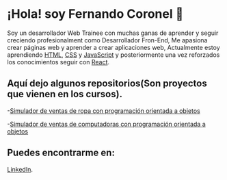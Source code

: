 # ¡Hola! soy Fernando Coronel 👋

Soy un desarrollador Web Trainee con muchas ganas de aprender y seguir creciendo profesionalment como Desarrollador Fron-End, Me apasiona crear páginas web y aprender a crear aplicaciones web, Actualmente estoy aprendiendo [HTML](https://developer.mozilla.org/es/docs/Web/HTML), [CSS](https://developer.mozilla.org/es/docs/Learn/CSS) y [JavaScript](https://developer.mozilla.org/es/docs/Web/JavaScript) y posteriormente una vez reforzados los conocimientos seguir con [React](https://es.reactjs.org/).




## Aquí dejo algunos repositorios(Son proyectos que vienen en los cursos).

-[Simulador de ventas de ropa con programación orientada a objetos](https://github.com/Fernando-Coronel/Repaso_JS/blob/main/01_sistema_de_ventas.js)

-[Simulador de ventas de computadoras con programación orientada a objetos](https://github.com/Fernando-Coronel/Repaso_JS/blob/main/02_mundo_pc.js)




## Puedes encontrarme en:

[LinkedIn](www.linkedin.com/in/fernando-coronel).

